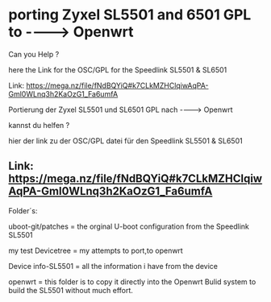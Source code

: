 # porting Zyxel SL5501 and 6501  GPL to ----> Openwrt

Can you Help ?

here the Link for the OSC/GPL for the Speedlink SL5501 & SL6501

Link: https://mega.nz/file/fNdBQYiQ#k7CLkMZHClqiwAqPA-Gml0WLnq3h2KaOzG1_Fa6umfA



Portierung der Zyxel SL5501 und SL6501 GPL nach ----> Openwrt

kannst du helfen ?

hier der link zu der OSC/GPL datei für den Speedlink SL5501  & SL6501

Link: https://mega.nz/file/fNdBQYiQ#k7CLkMZHClqiwAqPA-Gml0WLnq3h2KaOzG1_Fa6umfA
------------------------------------------------------------------------------------------------------------------
Folder´s:

uboot-git/patches = the orginal U-boot configuration from the Speedlink SL5501


my test Devicetree = my attempts to port,to openwrt

Device info-SL5501 = all the information i have from the device 

openwrt = this folder is to copy it directly into the Openwrt Bulid system to build the SL5501 without much effort.
